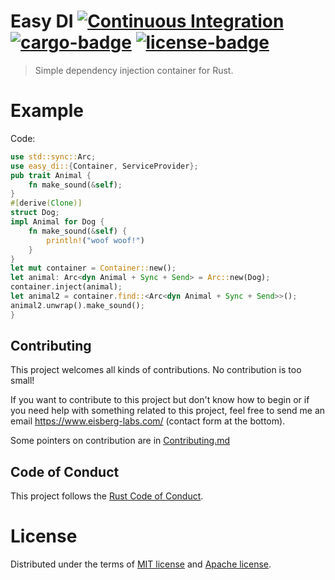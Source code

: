# Easy DI [![Continuous Integration](https://github.com/eisberg-labs/easy-di/actions/workflows/ci.yml/badge.svg)](https://github.com/eisberg-labs/easy-di/actions/workflows/ci.yml) [![cargo-badge][]][cargo] [![license-badge][]][license]
> Simple dependency injection container for Rust.

# Example
Code:

```rust
use std::sync::Arc;
use easy_di::{Container, ServiceProvider};
pub trait Animal {
    fn make_sound(&self);
}
#[derive(Clone)]
struct Dog;
impl Animal for Dog {
    fn make_sound(&self) {
        println!("woof woof!")
    }
}
let mut container = Container::new();
let animal: Arc<dyn Animal + Sync + Send> = Arc::new(Dog);
container.inject(animal);
let animal2 = container.find::<Arc<dyn Animal + Sync + Send>>();
animal2.unwrap().make_sound();
}
```

## Contributing

This project welcomes all kinds of contributions. No contribution is too small!

If you want to contribute to this project but don't know how to begin or if you need help with something related to this project, 
feel free to send me an email <https://www.eisberg-labs.com/> (contact form at the bottom).

Some pointers on contribution are in [Contributing.md](./CONTRIBUTING.md)

## Code of Conduct

This project follows the [Rust Code of Conduct](https://www.rust-lang.org/policies/code-of-conduct).


# License

Distributed under the terms of [MIT license](./LICENSE-MIT) and [Apache license](./LICENSE-APACHE).

[cargo-badge]: https://img.shields.io/crates/v/easy-di.svg?style=flat-square
[cargo]: https://crates.io/crates/easy-di
[license-badge]: https://img.shields.io/badge/license-MIT/Apache--2.0-lightgray.svg?style=flat-square
[license]: #license
